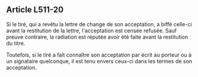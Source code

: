 Article L511-20
----
Si le tiré, qui a revêtu la lettre de change de son acceptation, a biffé
celle-ci avant la restitution de la lettre, l'acceptation est censée refusée.
Sauf preuve contraire, la radiation est réputée avoir été faite avant la
restitution du titre.

Toutefois, si le tiré a fait connaître son acceptation par écrit au porteur ou à
un signataire quelconque, il est tenu envers ceux-ci dans les termes de son
acceptation.
